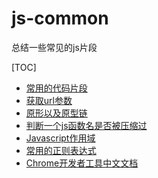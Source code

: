 # js-common

总结一些常见的js片段

[TOC]

*  [常用的代码片段](./commonJs.md)
*  [获取url参数](./searchParam.js)
*  [原形以及原型链](./prototype.md)
*  [判断一个js函数名是否被压缩过](./isCrashed.js)
*  [Javascript作用域](./scope.md)
*  [常用的正则表达式](http://www.lovebxm.com/2017/05/31/RegExp/)
*  [Chrome开发者工具中文文档](http://www.css88.com/doc/chrome-devtools/)
